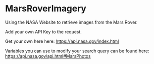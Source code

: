 # MarsRoverImagery

Using the NASA Website to retrieve images from the Mars Rover. 

Add your own API Key to the request. 

Get your own here here:
https://api.nasa.gov/index.html

Variables you can use to modify your search query can be found here: 
https://api.nasa.gov/api.html#MarsPhotos
